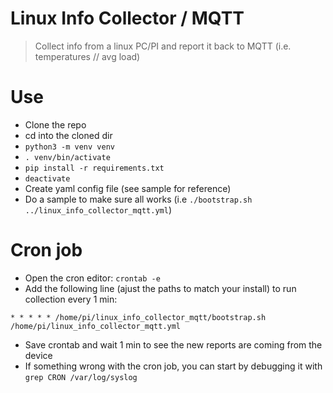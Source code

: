 # Linux Info Collector / MQTT
> Collect info from a linux PC/PI and report it back to MQTT (i.e. temperatures // avg load)

# Use
- Clone the repo
- cd into the cloned dir
- `python3 -m venv venv`
- `. venv/bin/activate`
- `pip install -r requirements.txt`
- `deactivate`
- Create yaml config file (see sample for reference)
- Do a sample to make sure all works (i.e `./bootstrap.sh ../linux_info_collector_mqtt.yml`)

# Cron job
- Open the cron editor: `crontab -e`
- Add the following line (ajust the paths to match your install) to run collection every 1 min:
```
* * * * * /home/pi/linux_info_collector_mqtt/bootstrap.sh /home/pi/linux_info_collector_mqtt.yml
```
- Save crontab and wait 1 min to see the new reports are coming from the device
- If something wrong with the cron job, you can start by debugging it with `grep CRON /var/log/syslog`